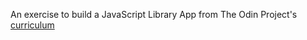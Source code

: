An exercise to build a JavaScript Library App from The Odin Project's [curriculum](https://www.theodinproject.com/courses/javascript/lessons/library)
